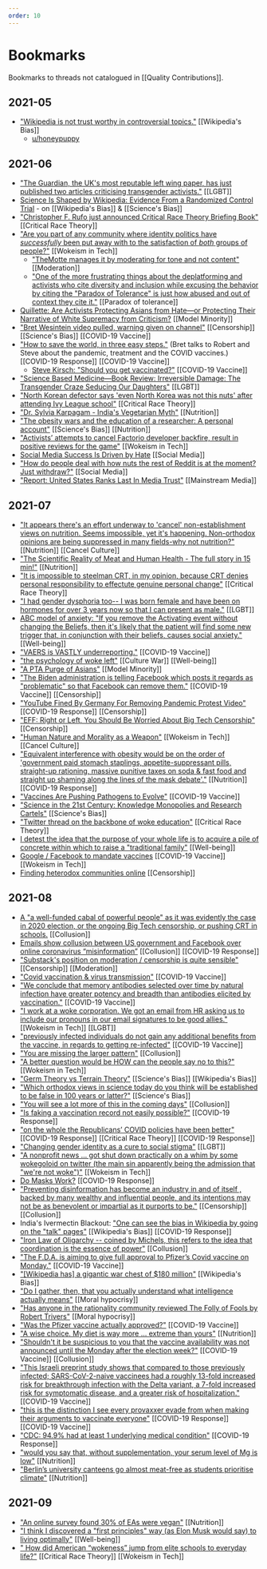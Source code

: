 ```yaml
---
order: 10
---
```

# Bookmarks

Bookmarks to threads not catalogued in [[Quality Contributions]].

## 2021-05

- ["Wikipedia is not trust worthy in controversial topics."](https://old.reddit.com/r/TheMotte/comments/n3pe45/culture_war_roundup_for_the_week_of_may_03_2021/gxapezx/?context=3) [[Wikipedia's Bias]]
  - [u/honeypuppy](https://old.reddit.com/r/TheMotte/comments/iseo9j/culture_war_roundup_for_the_week_of_september_14/g5r8iit/)

## 2021-06

- ["The Guardian, the UK's most reputable left wing paper, has just published two articles criticising transgender activists."](https://old.reddit.com/r/TheMotte/comments/nu5kvj/culture_war_roundup_for_the_week_of_june_07_2021/h0yr02g/) [[LGBT]]
- [Science Is Shaped by Wikipedia: Evidence From a Randomized Control Trial](https://old.reddit.com/r/TheMotte/comments/nu5kvj/culture_war_roundup_for_the_week_of_june_07_2021/h0vvm02/) - on [[Wikipedia's Bias]] & [[Science's Bias]]
- ["Christopher F. Rufo just announced Critical Race Theory Briefing Book"](https://old.reddit.com/r/TheMotte/comments/nu5kvj/culture_war_roundup_for_the_week_of_june_07_2021/h0y689r/) [[Critical Race Theory]]
- ["Are you part of any community where identity politics have _successfully_ been put away with to the satisfaction of _both_ groups of people?"](https://old.reddit.com/r/TheMotte/comments/nu5kvj/culture_war_roundup_for_the_week_of_june_07_2021/h12xi39/) [[Wokeism in Tech]]
  - ["TheMotte manages it by moderating for tone and not content"](https://old.reddit.com/r/TheMotte/comments/nu5kvj/culture_war_roundup_for_the_week_of_june_07_2021/h133ury/?context=3) [[Moderation]]
  - ["One of the more frustrating things about the deplatforming and activists who cite diversity and inclusion while excusing the behavior by citing the "Paradox of Tolerance" is just how abused and out of context they cite it."](https://old.reddit.com/r/TheMotte/comments/nu5kvj/culture_war_roundup_for_the_week_of_june_07_2021/h13q102/?context=3) [[Paradox of tolerance]]
- [Quillette: Are Activists Protecting Asians from Hate—or Protecting Their Narrative of White Supremacy from Criticism?](https://old.reddit.com/r/TheMotte/comments/nu5kvj/culture_war_roundup_for_the_week_of_june_07_2021/h13d258/) [[Model Minority]] 
- ["Bret Wesintein video pulled, warning given on channel"](https://old.reddit.com/r/TheMotte/comments/nu5kvj/culture_war_roundup_for_the_week_of_june_07_2021/h1j8vuc/?sort=confidence) [[Censorship]] [[Science's Bias]] [[COVID-19 Vaccine]]
- ["How to save the world, in three easy steps."](https://old.reddit.com/r/TheMotte/comments/nysb51/how_to_save_the_world_in_three_easy_steps/) (Bret talks to Robert and Steve about the pandemic, treatment and the COVID vaccines.) [[COVID-19 Response]] [[COVID-19 Vaccine]]
  - [Steve Kirsch: "Should you get vaccinated?"](https://old.reddit.com/r/TheMotte/comments/nysb51/how_to_save_the_world_in_three_easy_steps/h1pnewk/?context=3) [[COVID-19 Vaccine]]
- ["Science Based Medicine—Book Review: Irreversible Damage: The Transgender Craze Seducing Our Daughters"](https://old.reddit.com/r/TheMotte/comments/nzg9y4/culture_war_roundup_for_the_week_of_june_14_2021/h1vbfbq/) [[LGBT]]
- ["North Korean defector says 'even North Korea was not this nuts' after attending Ivy League school"](https://old.reddit.com/r/TheMotte/comments/nzg9y4/culture_war_roundup_for_the_week_of_june_14_2021/h1tlnve/) [[Critical Race Theory]]
- ["Dr. Sylvia Karpagam - India's Vegetarian Myth"](https://old.reddit.com/r/TheMotte/comments/o4jm4y/dr_sylvia_karpagam_indias_vegetarian_myth/?sort=confidence) [[Nutrition]] 
- ["The obesity wars and the education of a researcher: A personal account"](https://old.reddit.com/r/TheMotte/comments/o4syry/the_obesity_wars_and_the_education_of_a/?sort=confidence) [[Science's Bias]] [[Nutrition]]
- ["Activists’ attempts to cancel Factorio developer backfire, result in positive reviews for the game"](https://old.reddit.com/r/TheMotte/comments/o4ooc7/culture_war_roundup_for_the_week_of_june_21_2021/h2ojo11/) [[Wokeism in Tech]]
- [Social Media Success Is Driven by Hate](https://old.reddit.com/r/TheMotte/comments/o4ooc7/culture_war_roundup_for_the_week_of_june_21_2021/h323bnt/?context=3) [[Social Media]]
- ["How do people deal with how nuts the rest of Reddit is at the moment? Just withdraw?"](https://www.reddit.com/r/TheMotte/comments/o8rfec/smallscale_question_sunday_for_june_27_2021/h392ulb/?sort=confidence) [[Social Media]]
- ["Report: United States Ranks Last In Media Trust"](https://www.reddit.com/r/TheMotte/comments/o4ooc7/culture_war_roundup_for_the_week_of_june_21_2021/h35xpzj/?context=3) [[Mainstream Media]]

## 2021-07

- ["It appears there's an effort underway to 'cancel' non-establishment views on nutrition. Seems impossible, yet it's happening. Non-orthodox opinions are being suppressed in many fields-why not nutrition?"](https://old.reddit.com/r/TheMotte/comments/o9edtt/culture_war_roundup_for_the_week_of_june_28_2021/h3nq1ae/?sort=confidence) [[Nutrition]] [[Cancel Culture]]
- ["The Scientific Reality of Meat and Human Health - The full story in 15 min!"](https://np.reddit.com/r/TheMotte/comments/o9edtt/culture_war_roundup_for_the_week_of_june_28_2021/h3wek24/) [[Nutrition]]
- ["It is impossible to steelman CRT, in my opinion, because CRT denies personal responsibility to effectute genuine personal change"](https://np.reddit.com/r/TheMotte/comments/oe16bz/culture_war_roundup_for_the_week_of_july_05_2021/h44f20v/?context=2) [[Critical Race Theory]]
- ["I had gender dysphoria too-- I was born female and have been on hormones for over 3 years now so that I can present as male."](https://old.reddit.com/r/TheMotte/comments/ofnhc4/prediction_gender_affirmation_will_be_abolished/h4e72eb/?sort=confidence) [[LGBT]]
- [ABC model of anxiety: "If you remove the Activating event without changing the Beliefs, then it's likely that the patient will find some new trigger that, in conjunction with their beliefs, causes social anxiety."](https://old.reddit.com/r/TheMotte/comments/ofnhc4/prediction_gender_affirmation_will_be_abolished/h4gk22k/?sort=confidence&context=3) [[Well-being]]
- ["VAERS is VASTLY underreporting."](https://old.reddit.com/r/TheMotte/comments/oe16bz/culture_war_roundup_for_the_week_of_july_05_2021/h4hwpi1/) [[COVID-19 Vaccine]]
- ["the psychology of woke left"](https://www.reddit.com/r/TheMotte/comments/o9edtt/culture_war_roundup_for_the_week_of_june_28_2021/h3bqz4l/) [[Culture War]] [[Well-being]]
- ["A PTA Purge of Asians"](https://old.reddit.com/r/TheMotte/comments/oilgzl/culture_war_roundup_for_the_week_of_july_12_2021/h58cpx6/) [[Model Minority]]
- ["The Biden administration is telling Facebook which posts it regards as "problematic" so that Facebook can remove them."](https://old.reddit.com/r/TheMotte/comments/oilgzl/culture_war_roundup_for_the_week_of_july_12_2021/h5bls83/) [[COVID-19 Vaccine]] [[Censorship]]
- ["YouTube Fined By Germany For Removing Pandemic Protest Video"](https://old.reddit.com/r/TheMotte/comments/oilgzl/culture_war_roundup_for_the_week_of_july_12_2021/h5igl9z/) [[COVID-19 Response]] [[Censorship]]
- ["EFF: Right or Left, You Should Be Worried About Big Tech Censorship"](https://old.reddit.com/r/TheMotte/comments/oilgzl/culture_war_roundup_for_the_week_of_july_12_2021/h5panvb/) [[Censorship]]
- ["Human Nature and Morality as a Weapon"](https://old.reddit.com/r/TheMotte/comments/on89vw/culture_war_roundup_for_the_week_of_july_19_2021/h698oqb/) [[Wokeism in Tech]] [[Cancel Culture]]
- ["Equivalent interference with obesity would be on the order of 'government paid stomach staplings, appetite-suppressant pills, straight-up rationing, massive punitive taxes on soda & fast food and straight up shaming along the lines of the mask debate'."](https://old.reddit.com/r/TheMotte/comments/on89vw/culture_war_roundup_for_the_week_of_july_19_2021/h6jz7w4/?context=5) [[Nutrition]] [[COVID-19 Response]]
- ["Vaccines Are Pushing Pathogens to Evolve"](https://old.reddit.com/r/TheMotte/comments/orsvle/culture_war_roundup_for_the_week_of_july_26_2021/h6mr01h/?context=3) [[COVID-19 Vaccine]]
- ["Science in the 21st Century: Knowledge Monopolies and Research Cartels"](https://old.reddit.com/r/TheMotte/comments/orsvle/culture_war_roundup_for_the_week_of_july_26_2021/h6uhpec/) [[Science's Bias]]
- ["Twitter thread on the backbone of woke education"](https://old.reddit.com/r/TheMotte/comments/orsvle/culture_war_roundup_for_the_week_of_july_26_2021/h6woer9/) [[Critical Race Theory]]
- [I detest the idea that the purpose of your whole life is to acquire a pile of concrete within which to raise a "traditional family"](https://old.reddit.com/r/TheMotte/comments/orsvle/culture_war_roundup_for_the_week_of_july_26_2021/h6xej3p/) [[Well-being]]
- [Google / Facebook to mandate vaccines](https://old.reddit.com/r/TheMotte/comments/orsvle/culture_war_roundup_for_the_week_of_july_26_2021/h6vllcl/) [[COVID-19 Vaccine]] [[Wokeism in Tech]]
- [Finding heterodox communities online](https://www.reddit.com/r/TheMotte/comments/ndtcbk/finding_heterodox_communities_online/) [[Censorship]]


## 2021-08

- [A "a well-funded cabal of powerful people" as it was evidently the case in 2020 election, or the ongoing Big Tech censorship, or pushing CRT in schools.](https://old.reddit.com/r/TheMotte/comments/ow8tkj/culture_war_roundup_for_the_week_of_august_02_2021/h7fpgao/?context=4) [[Collusion]]
- [Emails show collusion between US government and Facebook over online coronavirus “misinformation”](https://old.reddit.com/r/TheMotte/comments/ow8tkj/culture_war_roundup_for_the_week_of_august_02_2021/h7fu8sg/) [[Collusion]] [[COVID-19 Response]]
- ["Substack's position on moderation / censorship is quite sensible"](https://old.reddit.com/r/TheMotte/comments/ow8tkj/culture_war_roundup_for_the_week_of_august_02_2021/h7p4opz/?context=2) [[Censorship]] [[Moderation]]
- ["Covid vaccination & virus transmission"](https://old.reddit.com/r/TheMotte/comments/ow8tkj/culture_war_roundup_for_the_week_of_august_02_2021/h7qme4i/?context=3) [[COVID-19 Vaccine]]
- ["We conclude that memory antibodies selected over time by natural infection have greater potency and breadth than antibodies elicited by vaccination."](https://old.reddit.com/r/TheMotte/comments/ow8tkj/culture_war_roundup_for_the_week_of_august_02_2021/h7r467u/) [[COVID-19 Vaccine]]
- ["I work at a woke corporation. We got an email from HR asking us to include our pronouns in our email signatures to be good allies."](https://old.reddit.com/r/TheMotte/comments/njr5h0/culture_war_roundup_for_the_week_of_may_24_2021/gzfeqn2/?sort=confidence) [[Wokeism in Tech]] [[LGBT]]
- ["previously infected individuals do not gain any additional benefits from the vaccine, in regards to getting re-infected"](https://old.reddit.com/r/TheMotte/comments/ow8tkj/culture_war_roundup_for_the_week_of_august_02_2021/h7wc2xh/?context=3) [[COVID-19 Vaccine]]
- ["You are missing the larger pattern"](https://old.reddit.com/r/TheMotte/comments/ow8tkj/culture_war_roundup_for_the_week_of_august_02_2021/h85y9no/?context=3) [[Collusion]]
- ["A better question would be HOW can the people say no to this?"](https://old.reddit.com/r/TheMotte/comments/ow8tkj/culture_war_roundup_for_the_week_of_august_02_2021/h86g9sd/?context=3) [[Wokeism in Tech]]
- ["Germ Theory vs Terrain Theory"](https://www.reddit.com/r/TheMotte/comments/p0vo1u/culture_war_roundup_for_the_week_of_august_09_2021/h89yoq9/?sort=confidence) [[Science's Bias]] [[Wikipedia's Bias]]
- ["Which orthodox views in science today do you think will be established to be false in 100 years or latter?"](https://www.reddit.com/r/TheMotte/comments/odemg4/smallscale_question_sunday_for_july_04_2021/h40ujc6/) [[Science's Bias]]
- ["You will see a lot more of this in the coming days"](https://old.reddit.com/r/TheMotte/comments/orsvle/culture_war_roundup_for_the_week_of_july_26_2021/h6vnlxo/?context=1) [[Collusion]]
- ["Is faking a vaccination record not easily possible?"](https://old.reddit.com/r/TheMotte/comments/p0vo1u/culture_war_roundup_for_the_week_of_august_09_2021/h8sd25g/?context=1) [[COVID-19 Response]]
- ["on the whole the Republicans’ COVID policies have been better"](https://old.reddit.com/r/TheMotte/comments/p0vo1u/culture_war_roundup_for_the_week_of_august_09_2021/h8tiu9d/) [[COVID-19 Response]] [[Critical Race Theory]] [[COVID-19 Response]]
- ["Changing gender identity as a cure to social stigma"](https://old.reddit.com/r/TheMotte/comments/p0vo1u/culture_war_roundup_for_the_week_of_august_09_2021/h8ww8ha/) [[LGBT]]
- ["A nonprofit news ... got shut down practically on a whim by some wokegoloid on twitter (the main sin apparently being the admission that "we're not woke")"](https://old.reddit.com/r/TheMotte/comments/p0vo1u/culture_war_roundup_for_the_week_of_august_09_2021/h8zqkh0/) [[Wokeism in Tech]]
- [Do Masks Work?](https://old.reddit.com/r/TheMotte/comments/p5acum/culture_war_roundup_for_the_week_of_august_16_2021/h95zfy1/) [[COVID-19 Response]] 
- ["Preventing disinformation has become an industry in and of itself , backed by many wealthy and influential people, and its intentions may not be as benevolent or impartial as it purports to be."](https://old.reddit.com/r/TheMotte/comments/p5acum/culture_war_roundup_for_the_week_of_august_16_2021/h9d599d/) [[Censorship]] [[Collusion]]
- India's Ivermectin Blackout: ["One can see the bias in Wikipedia by going on the "talk" pages"](https://old.reddit.com/r/TheMotte/comments/p5acum/culture_war_roundup_for_the_week_of_august_16_2021/h9n5xxs/) [[Wikipedia's Bias]] [[COVID-19 Response]]
- ["Iron Law of Oligarchy -- coined by Michels, this refers to the idea that coordination is the essence of power"](https://old.reddit.com/r/TheMotte/comments/p5acum/culture_war_roundup_for_the_week_of_august_16_2021/h9s8ym4/?context=1) [[Collusion]]
- ["The F.D.A. is aiming to give full approval to Pfizer’s Covid vaccine on Monday."](https://old.reddit.com/r/TheMotte/comments/p5acum/culture_war_roundup_for_the_week_of_august_16_2021/h9s5f59/?context=3) [[COVID-19 Vaccine]]
- ["[Wikipedia has] a gigantic war chest of $180 million"](https://old.reddit.com/r/TheMotte/comments/p5acum/culture_war_roundup_for_the_week_of_august_16_2021/h9gi0d5/?sort=confidence) [[Wikipedia's Bias]]
- ["Do I gather, then, that you actually understand what intelligence actually means"](https://old.reddit.com/r/TheMotte/comments/p5acum/culture_war_roundup_for_the_week_of_august_16_2021/ha1uoxh/?context=3) [[Moral hypocrisy]]
- ["Has anyone in the rationality community reviewed The Folly of Fools by Robert Trivers"](https://old.reddit.com/r/TheMotte/comments/p97e6v/smallscale_question_sunday_for_august_22_2021/ha2nd0h/) [[Moral hypocrisy]]
- ["Was the Pfizer vaccine actually approved?"](https://old.reddit.com/r/TheMotte/comments/p9tvxl/culture_war_roundup_for_the_week_of_august_23_2021/haa6rus/) [[COVID-19 Vaccine]]
- ["A wise choice. My diet is way more ... extreme than yours"](https://old.reddit.com/r/TheMotte/comments/p9tvxl/culture_war_roundup_for_the_week_of_august_23_2021/haahil4/?context=3) [[Nutrition]]
- ["Shouldn't it be suspicious to you that the vaccine availability was not announced until the Monday after the election week?"](https://old.reddit.com/r/TheMotte/comments/p9tvxl/culture_war_roundup_for_the_week_of_august_23_2021/haai8pa/?context=3) [[COVID-19 Vaccine]] [[Collusion]]
- ["This Israeli preprint study shows that compared to those previously infected; SARS-CoV-2-naive vaccinees had a roughly 13-fold increased risk for breakthrough infection with the Delta variant, a 7-fold increased risk for symptomatic disease, and a greater risk of hospitalization."](https://old.reddit.com/r/TheMotte/comments/p9tvxl/culture_war_roundup_for_the_week_of_august_23_2021/hajrjsa/) [[COVID-19 Vaccine]]
- ["this is the distinction I see every provaxxer evade from when making their arguments to vaccinate everyone"](https://old.reddit.com/r/TheMotte/comments/p9tvxl/culture_war_roundup_for_the_week_of_august_23_2021/hakb30u/?context=2) [[COVID-19 Response]] [[COVID-19 Vaccine]]
- ["CDC: 94.9% had at least 1 underlying medical condition"](https://old.reddit.com/r/TheMotte/comments/p9tvxl/culture_war_roundup_for_the_week_of_august_23_2021/ham99y2/) [[COVID-19 Response]]
- ["would you say that, without supplementation, your serum level of Mg is low"](https://old.reddit.com/r/TheMotte/comments/pb5eox/wellness_wednesday_for_august_25_2021/habfop8/?context=1) [[Nutrition]]
- ["Berlin’s university canteens go almost meat-free as students prioritise climate"](https://old.reddit.com/r/TheMotte/comments/pecd0o/culture_war_roundup_for_the_week_of_august_30_2021/hb1lfij/) [[Nutrition]]

## 2021-09

- ["An online survey found 30% of EAs were vegan"](https://old.reddit.com/r/TheMotte/comments/pecd0o/culture_war_roundup_for_the_week_of_august_30_2021/hb7pz6p/?context=3) [[Nutrition]]
- ["I think I discovered a "first principles" way (as Elon Musk would say) to living optimally"](https://old.reddit.com/r/TheMotte/comments/pfnysq/wellness_wednesday_for_september_01_2021/hb6stec/) [[Well-being]]
- [" How did American “wokeness” jump from elite schools to everyday life?"](https://old.reddit.com/r/TheMotte/comments/pecd0o/culture_war_roundup_for_the_week_of_august_30_2021/hbklxdw/) [[Critical Race Theory]] [[Wokeism in Tech]]